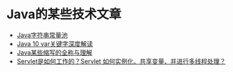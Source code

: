# Java的某些技术文章

- [Java字符串常量池](./字符串常量池.md)
- [Java 10 var关键字深度解读](./Java-10-var关键字深度解读.md)
- [Java某些缩写的全称与理解](./Java某些缩写的全称与理解.md)
- [Servlet是如何工作的？Servlet 如何实例化、共享变量、并进行多线程处理？](./howServletWorks.md)